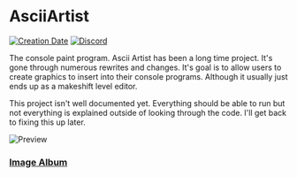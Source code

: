 # AsciiArtist

[![Creation Date](https://img.shields.io/badge/created-2011-A642FF.svg?style=flat)](https://github.com/trigger-death/AsciiArtist/commit/6b08f70dc93c79b3d2668704247cb799a3538141)
[![Discord](https://img.shields.io/discord/436949335947870238.svg?style=flat&logo=discord&label=chat&colorB=7389DC&link=https://discord.gg/vB7jUbY)](https://discord.gg/vB7jUbY)

The console paint program. Ascii Artist has been a long time project. It's gone through numerous rewrites and changes. It's goal is to allow users to create graphics to insert into their console programs. Although it usually just ends up as a makeshift level editor.

This project isn't well documented yet. Everything should be able to run but not everything is explained outside of looking through the code. I'll get back to fixing this up later.

![Preview](http://i.imgur.com/pgMxidR.png)

### [Image Album](http://imgur.com/a/WwZDK)

